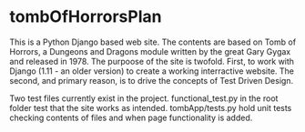 # tombOfHorrorsPlan
This is a Python Django based web site. The contents are based on Tomb of Horrors, a Dungeons and Dragons module written by the great Gary Gygax and released in 1978. The purpoose of the site is twofold. First, to work with Django (1.11 - an older version) to create a working interractive website. The second, and primary reason, is to drive the concepts of Test Driven Design.

Two test files currently exist in the project. functional_test.py in the root folder test that the site works as intended. tombApp/tests.py hold unit tests checking contents of files and when page functionality is added.
